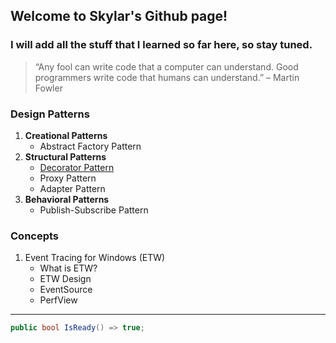 ## Welcome to Skylar's Github page!

### I will add all the stuff that I learned so far here, so stay tuned.

> “Any fool can write code that a computer can understand. Good programmers write code that humans can understand.” – Martin Fowler


### Design Patterns
1. **Creational Patterns**
    - Abstract Factory Pattern
2. **Structural Patterns**
    - [Decorator Pattern](_posts/2019-10-25-first_post.md)
    - Proxy Pattern
    - Adapter Pattern
3. **Behavioral Patterns**
    - Publish-Subscribe Pattern

### Concepts
1. Event Tracing for Windows (ETW)
    - What is ETW?
    - ETW Design
    - EventSource
    - PerfView

***

```c#
public bool IsReady() => true;
```